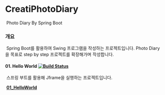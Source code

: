 # CreatiPhotoDiary
​	Photo Diary By Spring Boot

### 개요

​	Spring Boot를 활용하여 Swing 프로그램을 작성하는 프로젝트입니다. Photo Diary을 목표로 step by step 프로젝트를 확장해가며 작성합니다.



#### 01. Hello World [![Build Status](https://travis-ci.org/CreatiCoding/CreatiPhotoDiary.svg?branch=master)](https://travis-ci.org/CreatiCoding/CreatiPhotoDiary)

​	스프링 부트를 활용해 Jframe을 실행하는 프로젝트입니다.

​	**[01_HelloWorld](https://github.com/CreatiCoding/CreatiPhotoDiary/wiki/01_HelloWorld)**

